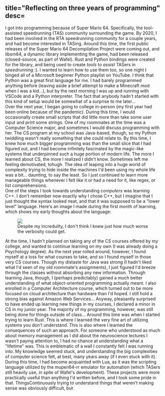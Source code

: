 title="Reflecting on three years of programming"
desc=
-
I got into programming because of Super Mario 64. Specifically, the tool-assisted speedrunning (TAS) community surrounding the game. By 2020, I had been involved in the RTA speedrunning community for a couple years, and had become interested in TASing. Around this time, the first public releases of the Super Mario 64 Decompilation Project were coming out, and libsm64, a dynamic library implementing the game, had been released (closed-source, as part of Wafel). Rust and Python bindings were created for the library, and being used to create *tools* to *assist* TASers in *speedrunning* :). I wanted to learn how to use them too, so one night I binged all of a Microsoft beginner Python playlist on YouTube. I think that Python was a great first language for me. I had barely programmed anything before (leaving aside a brief attempt to make a Minecraft mod when I was a kid...), but by the next morning I was up and running with VSCode and a Python interpreter. The fact that anybody hadn't started with this kind of setup would be somewhat of a surprise to me later...  
Over the next year, I began going to college in-person (my first year had been online because of the pandemic). During this time, I would occasionally create small scripts that did little more than take some user input and print some strings. One of my roommates at the time was a Computer Science major, and sometimes I would discuss programming with her. The CS program at my school was Java-based, though, so my Python twiddling wasn't really something that she could relate to. By this time, I knew how much bigger programming was than the small slice that I had figured out, and I had become infinitely fascinated by the magic-like systems that underpinned such a huge portion of modern life. The more I learned about CS, the more I realized I didn't know. Sometimes left me feeling demotivated, tohugh. The idea of leaping into a huge world of complexity trying to hide inside the machines I'd been using my whole life was a bit... daunting, to say the least. So I just continued to learn more manageable things whenever I felt like it or had a need for it, like regex, or list comprehensions.  
One of the steps I took towards understanding *computers* was learning C++. I don't remember now exactly why I chose C++, but I imagine that I just thought the syntax looked neat, and that it was supposed to be a "lower level" language. Here's an image I made during the first month of learning, which shows my early thoughts about the language:
<figure><img src="Day 1 of C++ vs. Python.png" />
<figcaption>Despite my incredulity, I don't think I knew just how much worse the verbosity could get.</figcaption></figure>
At the time, I hadn't planned on taking any of the CS courses offered by my college, and wanted to continue learning on my own (I was already doing a Psychology degree). As the next year rolled around, however, I found myself at a loss for what courses to take, and so I found myself in those very CS courses. Though my distaste for Java was strong (I hadn't liked what I'd seen of my old roommate's assignments), I just figured I'd breeze through the classes without absorbing any new information. Through learning Java, though, I (perhaps predictably) gained a much better understanding of what object-oriented programming actually meant. I also enrolled in a Computer Architecture course, which turned out to be more focused on cloud architecture than hardware than I'd hoped. I still hold a strong bias against Amazon Web Services... Anyway, pleasantly surprised to have ended up learning new things in my courses, I declared a minor in CS in my junior year. The majority of my programming, however, was still being done for things outside of class...  
Around this time was when I started trying to learn Rust. This is where I learned the very fine art of utilizing systems you don't understand. This is also where I learned the consequences of such an approach. For someone who understood as much about memory management as I did about the neuroscience lectures I wasn't paying attention to, I had no chance at understanding what a "lifetime" was. This is emblematic of a wall I constantly felt I was running into. My knowledge seemed stuck, and understanding the big complexities of computer science felt, at best, many years away (if I even stuck with it). During this time, I had become acquainted with Lua, as it was the scripting language utilized by the mupen64-rr emulator for automation (which TASers still heavily use, in spite of Wafel's development). These projects were more practically useful than anything I'd written before, and I took some pride in that.  
ThingsContinuously trying to understand things that weren't making sense was obviously difficult, but 